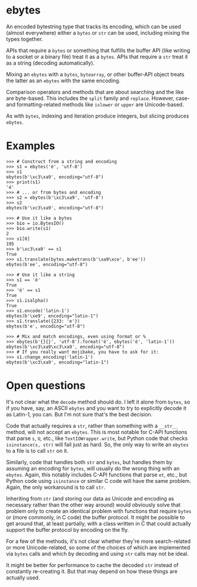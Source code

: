 ebytes
======

An encoded bytestring type that tracks its encoding, which can be used (almost everywhere) either a `bytes` or `str` can be used, including mixing the types together.

APIs that require a `bytes` or something that fulfills the buffer API (like writing to a socket or a binary file) treat it as a `bytes`. APIs that require a `str` treat it as a string (decoding automatically).

Mixing an `ebytes` with a `bytes`, `bytearray`, or other buffer-API object treats the latter as an `ebytes` with the same encoding.

Comparison operators and methods that are about searching and the like are byte-based. This includes the `split` family and `replace`. However, case- and formatting-related methods like `islower` or `upper` are Unicode-based.

As with `bytes`, indexing and iteration produce integers, but slicing produces `ebytes`.

Examples
===

    >>> # Construct from a string and encoding
    >>> s1 = ebytes('é', 'utf-8')
    >>> s1
    ebytes(b'\xc3\xa9', encoding="utf-8")
    >>> print(s1)
    'é'
    >>> # ... or from bytes and encoding
    >>> s2 = ebytes(b'\xc3\xa9', 'utf-8')
    >>> s2
    ebytes(b'\xc3\xa9', encoding="utf-8")
    
    >>> # Use it like a bytes
    >>> bio = io.BytesIO()
    >>> bio.write(s1)
    2
    >>> s1[0]
    195
    >>> b'\xc3\xa9' == s1
    True
    >>> s1.translate(bytes.maketrans(b'\xa9\xce', b'ee'))
    ebytes(b'ee', encoding="utf-8")
    
    >>> # Use it like a string
    >>> s1 == 'é'
    True
    >>> 'é' == s1
    True
    >>> s1.isalpha()
    True
    >>> s1.encode('latin-1')
    ebytes(b'\xe9', encoding="latin-1")
    >>> s1.translate({233: 'e'})
    ebytes(b'e', encoding="utf-8")
    
    >>> # Mix and match encodings, even using format or %
    >>> ebytes(b'{}{}', 'utf-8').format('é', ebytes('é', 'latin-1'))
    ebytes(b'\xc3\xa9\xc3\xa9', encoding="utf-8")
    >>> # If you really want mojibake, you have to ask for it:
    >>> s1.change_encoding('latin-1')
    ebytes(b'\xc3\xa9', encoding="latin-1")


Open questions
=====

It's not clear what the `decode` method should do. I left it alone from `bytes`, so if you have, say, an ASCII `ebytes` and you want to try to explicitly decode it as Latin-1, you can. But I'm not sure that's the best decision.

Code that actually requires a `str`, rather than something with a `__str__` method, will not accept an `ebytes`. This is most notable for C-API functions that parse `s`, `U`, etc., like `TextIOWrapper.write`, but Python code that checks `isinstance(s, str)` will fail just as hard. So, the only way to write an `ebytes` to a file is to call `str` on it.

Similarly, code that handles both `str` and `bytes`, but handles them by assuming an encoding for `bytes`, will usually do the wrong thing with an `ebytes`. Again, this notably includes C-API functions that parse `et`, etc., but Python code using `isinstance` or similar C code will have the same problem. Again, the only workaround is to call `str`.

Inheriting from `str` (and storing our data as Unicode and encoding as necessary rather than the other way around) would obviously solve that problem only to create an identical problem with functions that require `bytes` or (more commonly, in C code) the buffer protocol. It might be possible to get around that, at least partially, with a class written in C that could actually support the buffer protocol by encoding on the fly.

For a few of the methods, it's not clear whether they're more search-related or more Unicode-related, so some of the choices of which are implemented via `bytes` calls and which by decoding and using `str` calls may not be ideal.

It might be better for performance to cache the decoded `str` instead of constantly re-creating it. But that may depend on how these things are actually used.
